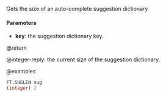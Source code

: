 Gets the size of an auto-complete suggestion dictionary

#### Parameters

* **key**: the suggestion dictionary key.

@return

@integer-reply: the current size of the suggestion dictionary.

@examples

```sql
FT.SUGLEN sug
(integer) 2
```